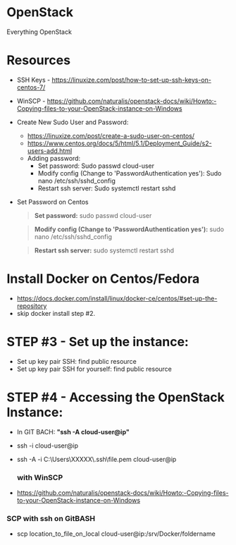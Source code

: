 # OpenStack
Everything OpenStack

# Resources
  - SSH Keys - https://linuxize.com/post/how-to-set-up-ssh-keys-on-centos-7/
  - WinSCP - https://github.com/naturalis/openstack-docs/wiki/Howto:-Copying-files-to-your-OpenStack-instance-on-Windows
  
  - Create New Sudo User and Password:
    - https://linuxize.com/post/create-a-sudo-user-on-centos/
    - https://www.centos.org/docs/5/html/5.1/Deployment_Guide/s2-users-add.html
    - Adding password: 
        - Set password: Sudo passwd cloud-user
        - Modify config (Change to 'PasswordAuthentication yes'): Sudo nano /etc/ssh/sshd_config 
        - Restart ssh server: Sudo systemctl restart sshd

  - Set Password on Centos
    > **Set password:** sudo passwd cloud-user

    > **Modify config (Change to 'PasswordAuthentication yes'):** sudo nano /etc/ssh/sshd_config

    > **Restart ssh server:** sudo systemctl restart sshd

# Install Docker on Centos/Fedora      
  - https://docs.docker.com/install/linux/docker-ce/centos/#set-up-the-repository
  - skip docker install step #2.

# STEP #3 - Set up the instance:
- Set up key pair SSH:  find public resource
- Set up key pair SSH for yourself: find public resource

# STEP #4 - Accessing the OpenStack Instance:
  - In GIT BACH: **"ssh -A cloud-user@ip"**
  - ssh -i <your pem file> cloud-user@ip
  - ssh -A -i C:\\Users\\XXXXX\\.ssh\\file.pem cloud-user@ip
  
    ### with WinSCP
  - https://github.com/naturalis/openstack-docs/wiki/Howto:-Copying-files-to-your-OpenStack-instance-on-Windows
  ### SCP with ssh on GitBASH
  - scp location_to_file_on_local cloud-user@ip:/srv/Docker/foldername
  
